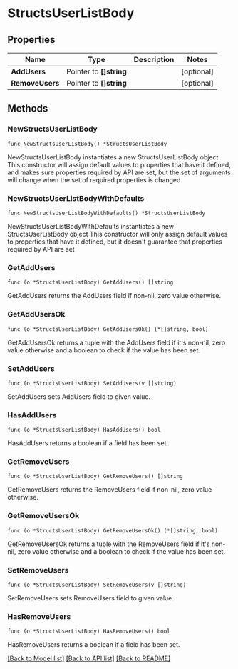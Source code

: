 # StructsUserListBody

## Properties

Name | Type | Description | Notes
------------ | ------------- | ------------- | -------------
**AddUsers** | Pointer to **[]string** |  | [optional] 
**RemoveUsers** | Pointer to **[]string** |  | [optional] 

## Methods

### NewStructsUserListBody

`func NewStructsUserListBody() *StructsUserListBody`

NewStructsUserListBody instantiates a new StructsUserListBody object
This constructor will assign default values to properties that have it defined,
and makes sure properties required by API are set, but the set of arguments
will change when the set of required properties is changed

### NewStructsUserListBodyWithDefaults

`func NewStructsUserListBodyWithDefaults() *StructsUserListBody`

NewStructsUserListBodyWithDefaults instantiates a new StructsUserListBody object
This constructor will only assign default values to properties that have it defined,
but it doesn't guarantee that properties required by API are set

### GetAddUsers

`func (o *StructsUserListBody) GetAddUsers() []string`

GetAddUsers returns the AddUsers field if non-nil, zero value otherwise.

### GetAddUsersOk

`func (o *StructsUserListBody) GetAddUsersOk() (*[]string, bool)`

GetAddUsersOk returns a tuple with the AddUsers field if it's non-nil, zero value otherwise
and a boolean to check if the value has been set.

### SetAddUsers

`func (o *StructsUserListBody) SetAddUsers(v []string)`

SetAddUsers sets AddUsers field to given value.

### HasAddUsers

`func (o *StructsUserListBody) HasAddUsers() bool`

HasAddUsers returns a boolean if a field has been set.

### GetRemoveUsers

`func (o *StructsUserListBody) GetRemoveUsers() []string`

GetRemoveUsers returns the RemoveUsers field if non-nil, zero value otherwise.

### GetRemoveUsersOk

`func (o *StructsUserListBody) GetRemoveUsersOk() (*[]string, bool)`

GetRemoveUsersOk returns a tuple with the RemoveUsers field if it's non-nil, zero value otherwise
and a boolean to check if the value has been set.

### SetRemoveUsers

`func (o *StructsUserListBody) SetRemoveUsers(v []string)`

SetRemoveUsers sets RemoveUsers field to given value.

### HasRemoveUsers

`func (o *StructsUserListBody) HasRemoveUsers() bool`

HasRemoveUsers returns a boolean if a field has been set.


[[Back to Model list]](../README.md#documentation-for-models) [[Back to API list]](../README.md#documentation-for-api-endpoints) [[Back to README]](../README.md)


